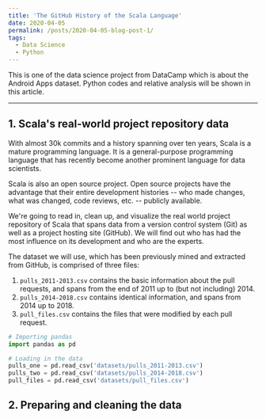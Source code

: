 ```yaml
---
title: 'The GitHub History of the Scala Language'
date: 2020-04-05
permalink: /posts/2020-04-05-blog-post-1/
tags:
  - Data Science
  - Python
---
```


This is one of the data science project from DataCamp which is about the Android Apps dataset. Python codes and relative analysis will be shown in this article. 

------

## 1. Scala's real-world project repository data

With almost 30k commits and a history spanning over ten years, Scala is a mature programming language. It is a general-purpose programming language that has recently become another prominent language for data scientists. <br/>

Scala is also an open source project. Open source projects have the advantage that their entire development histories -- who made changes, what was changed, code reviews, etc. -- publicly available. <br/>

We're going to read in, clean up, and visualize the real world project repository of Scala that spans data from a version control system (Git) as well as a project hosting site (GitHub). We will find out who has had the most influence on its development and who are the experts.<br/>

The dataset we will use, which has been previously mined and extracted from GitHub, is comprised of three files:<br/>

1. `pulls_2011-2013.csv` contains the basic information about the pull requests, and spans from the end of 2011 up to (but not including) 2014.
2. `pulls_2014-2018.csv` contains identical information, and spans from 2014 up to 2018.
3. `pull_files.csv` contains the files that were modified by each pull request.

```python
# Importing pandas
import pandas as pd

# Loading in the data
pulls_one = pd.read_csv('datasets/pulls_2011-2013.csv')
pulls_two = pd.read_csv('datasets/pulls_2014-2018.csv')
pull_files = pd.read_csv('datasets/pull_files.csv')
```

## **2. Preparing and cleaning the data**